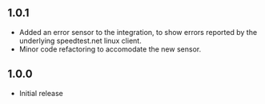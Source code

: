 ## 1.0.1

* Added an error sensor to the integration, to show errors reported by the underlying speedtest.net linux client.
* Minor code refactoring to accomodate the new sensor.

## 1.0.0

* Initial release
